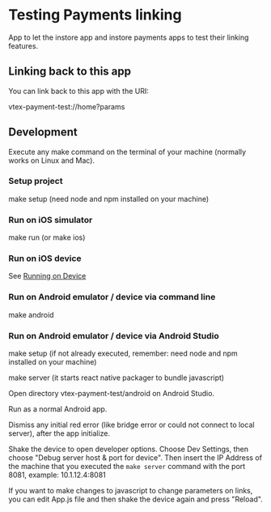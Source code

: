 # Testing Payments linking

App to let the instore app and instore payments apps to test their linking features.

## Linking back to this app

You can link back to this app with the URI:

vtex-payment-test://home?params

## Development

Execute any make command on the terminal of your machine (normally works on Linux and Mac).

### Setup project

make setup (need node and npm installed on your machine)

### Run on iOS simulator

make run (or make ios)

### Run on iOS device

See [Running on Device](http://facebook.github.io/react-native/docs/running-on-device.html)

### Run on Android emulator / device via command line

make android

### Run on Android emulator / device via Android Studio

make setup (if not already executed, remember: need node and npm installed on your machine)

make server (it starts react native packager to bundle javascript)

Open directory vtex-payment-test/android on Android Studio.

Run as a normal Android app.

Dismiss any initial red error (like bridge error or could not connect to local server), after the app initialize.

Shake the device to open developer options.
Choose Dev Settings, then choose "Debug server host & port for device".
Then insert the IP Address of the machine that you executed the `make server` command with the port 8081, example: 10.1.12.4:8081

If you want to make changes to javascript to change parameters on links, you can edit App.js file and then shake the device again and press "Reload".
